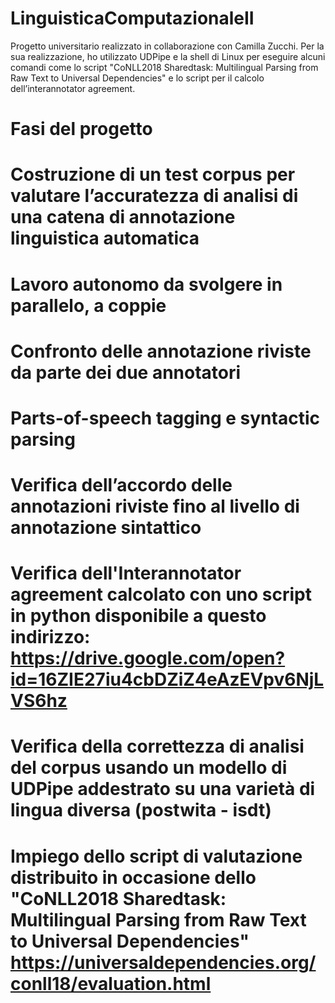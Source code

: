 # LinguisticaComputazionaleII
Progetto universitario realizzato in collaborazione con Camilla Zucchi. Per la sua realizzazione, ho utilizzato UDPipe e la shell di Linux per eseguire alcuni comandi come lo script "CoNLL2018 Sharedtask: Multilingual Parsing from Raw Text to Universal Dependencies" e lo script per il calcolo dell’interannotator agreement.

# Fasi del progetto
# Costruzione di un test corpus per valutare l’accuratezza di analisi di una catena di annotazione linguistica automatica
# Lavoro autonomo da svolgere in parallelo, a coppie
# Confronto delle annotazione riviste da parte dei due annotatori
# Parts-of-speech tagging e syntactic parsing
# Verifica dell’accordo delle annotazioni riviste fino al livello di annotazione sintattico
# Verifica dell'Interannotator agreement calcolato con uno script in python disponibile a questo indirizzo: https://drive.google.com/open?id=16ZIE27iu4cbDZiZ4eAzEVpv6NjLVS6hz
# Verifica della correttezza di analisi del corpus usando un modello di UDPipe addestrato su una varietà di lingua diversa (postwita - isdt)
# Impiego dello script di valutazione distribuito in occasione dello "CoNLL2018 Sharedtask: Multilingual Parsing from Raw Text to Universal Dependencies" https://universaldependencies.org/conll18/evaluation.html


